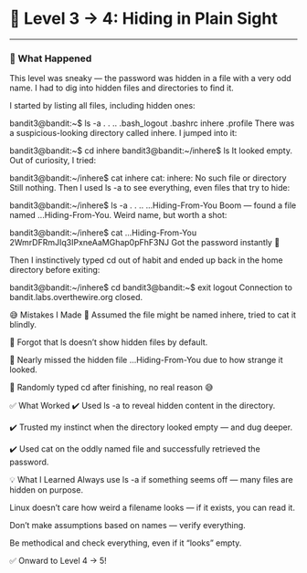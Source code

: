 # 🔐 Level 3 → 4: Hiding in Plain Sight

---

### 🧪 What Happened

This level was sneaky — the password was hidden in a file with a very odd name. I had to dig into hidden files and directories to find it.

I started by listing all files, including hidden ones:

bandit3@bandit:~$ ls -a .
.  ..  .bash_logout  .bashrc  inhere  .profile
There was a suspicious-looking directory called inhere. I jumped into it:

bandit3@bandit:~$ cd inhere
bandit3@bandit:~/inhere$ ls
It looked empty. Out of curiosity, I tried:

bandit3@bandit:~/inhere$ cat inhere
cat: inhere: No such file or directory
Still nothing. Then I used ls -a to see everything, even files that try to hide:

bandit3@bandit:~/inhere$ ls -a .
.  ..  ...Hiding-From-You
Boom — found a file named ...Hiding-From-You. Weird name, but worth a shot:

bandit3@bandit:~/inhere$ cat ...Hiding-From-You
2WmrDFRmJIq3IPxneAaMGhap0pFhF3NJ
Got the password instantly 🎯

Then I instinctively typed cd out of habit and ended up back in the home directory before exiting:

bandit3@bandit:~/inhere$ cd
bandit3@bandit:~$ exit
logout
Connection to bandit.labs.overthewire.org closed.

😅 Mistakes I Made
🔸 Assumed the file might be named inhere, tried to cat it blindly.

🔸 Forgot that ls doesn’t show hidden files by default.

🔸 Nearly missed the hidden file ...Hiding-From-You due to how strange it looked.

🔸 Randomly typed cd after finishing, no real reason 😅

✅ What Worked
✔️ Used ls -a to reveal hidden content in the directory.

✔️ Trusted my instinct when the directory looked empty — and dug deeper.

✔️ Used cat on the oddly named file and successfully retrieved the password.

💡 What I Learned
Always use ls -a if something seems off — many files are hidden on purpose.

Linux doesn’t care how weird a filename looks — if it exists, you can read it.

Don’t make assumptions based on names — verify everything.

Be methodical and check everything, even if it “looks” empty.

✅ Onward to Level 4 → 5!
